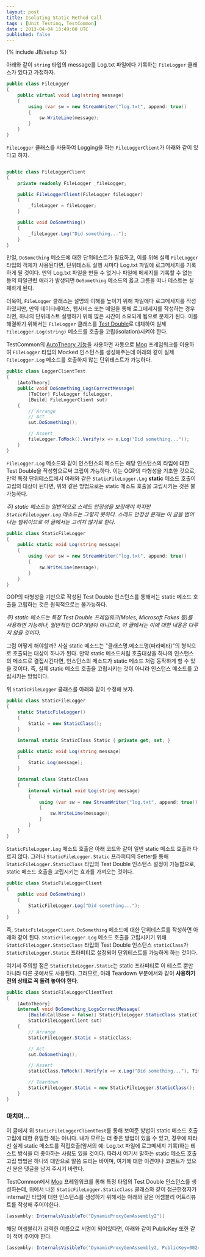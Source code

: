 ```yaml
---
layout: post
title: Isolating Static Method Call
tags : [Unit Testing, TestCommon]
date : 2013-04-04 13:49:00 UTC
published: false
---
```

{% include JB/setup %}

아래와 같이 `string` 타입의 message를 Log.txt 파일에다 기록하는 
`FileLogger` 클래스가 있다고 가정하자.

```c#
public class FileLogger
{
    public virtual void Log(string message)
    {
        using (var sw = new StreamWriter("log.txt", append: true))
        {
            sw.WriteLine(message);
        }
    }
}
```

`FileLogger` 클래스를 사용하여 Logging을 하는
`FileLoggerClient`가 아래와 같이 있다고 하자.

```c#

public class FileLoggerClient
{
    private readonly FileLogger _fileLogger;

    public FileLoggerClient(FileLogger fileLogger)
    {
        _fileLogger = fileLogger;
    }

    public void DoSomething()
    {
        _fileLogger.Log("Did something...");
    }
}
```

만일, `DoSomething` 메소드에 대한 단위테스트가 필요하고,
이를 위해 실제 `FileLogger` 타입의 객체가 사용된다면,
단위테스트 실행 시마다 Log.txt 파일에 로그메세지를 기록하게 될 것이다.
만약 Log.txt 파일을 만들 수 없거나 파일에 메세지를 기록할 수 없는 등의 파일관련 애러가 발생되면
`DoSomething` 메소드의 옳고 그름을 떠나 테스트는 실패하게 된다.

더욱이, `FileLogger` 클래스는 설명의 이해를 높이기 위해 파일에다 로그메세지를 작성하였지만,
만약 데이터베이스, 웹서비스 또는 메일을 통해 로그메세지를 작성하는 경우라면,
하나의 단위테스트 실행하기 위해 많은 시간이 소요되게 됨으로 문제가 된다.
이를 해결하기 위해서는 `FileLogger` 클래스를 [Test Double]로 대체하여
실제 `FileLogger.Log(string)` 메소드를 호출을 고립(isolation)시켜야 한다.

TestCommon의 [AutoTheory 기능]을 사용하면
자동으로 [Moq] 프레임워크를 이용하여 `FileLogger` 타입의 Mocked 인스턴스를 생성해주는데
아래와 같이 실제 `FileLogger.Log` 메소드를 호출하지 않는 단위테스트가 가능하다.


```c#
public class LoggerClientTest
{
    [AutoTheory]
    public void DoSomething_LogsCorrectMessage(
        [ToCtor] FileLogger fileLogger,
        [Build] FileLoggerClient sut)
    {
        // Arrange
        // Act
        sut.DoSomething();

        // Assert
        fileLogger.ToMock().Verify(x => x.Log("Did something..."));
    }
}
```

<!-- break -->

`FileLogger.Log` 메소드와 같이 인스턴스의 메소드는 해당 인스턴스의 타입에 대한 Test Double을 작성함으로써 고립이 가능하다.
이는 OOP의 다형성을 기초한 것으로, 만약 특정 단위테스트에서 아래와 같은 `StaticFileLogger.Log` **static** 메소드 호출이 고립의 대상이 된다면,
위와 같은 방법으로는 static 메소드 호출을 고립시키는 것은 불가능하다.

_주) static 메소드는 일반적으로 스레드 안정성을 보장해야 하지만 `StaticFileLogger.Log` 메소드는 그렇지 못하다.
스레드 안정성 문제는 이 글을 범어나는 범위이므로 이 글에서는 고려치 않기로 한다._



```c#
public class StaticFileLogger
{
    public static void Log(string message)
    {
        using (var sw = new StreamWriter("log.txt", append: true))
        {
            sw.WriteLine(message);
        }
    }
}
```

OOP의 다형성을 기반으로 작성된 Test Double 인스턴스를 통해서는 static 메소드 호출을 고립하는 것은 원칙적으로는 불가능하다.

_주) static 메소드는 특정 Test Double 프레임워크(Moles, Microsoft Fakes 등)를 사용하면 가능하나,
일반적인 OOP개념이 아니므로, 이 글에서는 이에 대한 내용은 다루지 않을 것이다._

그럼 어떻게 해야할까? 사실 static 메소드는 "클래스명.메소드명(파라메타)"의 형식으로 호출되는 대상이 하나가 된다.
만약 static 메소드처럼 호출대상을 하나의 인스턴스의 메소드로 결집시킨다면,
인스턴스의 메소드가 static 메소드 처럼 동작하게 할 수 있을 것이다.
즉, 실제 static 메소드 호출을 고립시키는 것이 아니라 인스턴스 메소드를 고립시키는 방법이다.

위 `StaticFileLogger` 클래스를 아래와 같이 수정해 보자.


```c#
public class StaticFileLogger
{
    static StaticFileLogger()
    {
        Static = new StaticClass();
    }

    internal static StaticClass Static { private get; set; }

    public static void Log(string message)
    {
        Static.Log(message);
    }

    internal class StaticClass
    {
        internal virtual void Log(string message)
        {
            using (var sw = new StreamWriter("log.txt", append: true))
            {
                sw.WriteLine(message);
            }
        }
    }
}
```

`StaticFileLogger.Log` 메소드 호출은 아래 코드와 같이 일반 static 메소드 호출과 다르지 않다.
그러나 `StaticFileLogger.Static` 프라퍼티의 Setter를 통해 `StaticFileLogger.StaticClass` 타입의 Test Double 인스턴스 설정이 가능함으로,
static 메소드 호출을 고립시키는 효과를 가져오는 것이다.

```c#
public class StaticFileLoggerClient
{
    public void DoSomething()
    {
        StaticFileLogger.Log("Did something...");
    }
}
```

즉, `StaticFileLoggerClient.DoSomething` 메소드에 대한 단위테스트를 작성하면 아래와 같이 된다.
`StaticFileLogger.Log` 메소드 호출을 고립시키기 위해 `StaticFileLogger.StaticClass` 타입의 Test Double 인스턴스
`staticClass`가 `StaticFileLogger.Static` 프라퍼티로 설정되어 단위테스트를 가능하게 하는 것이다.

여기서 주의할 점은 `StaticFileLogger.Static`는 static 프라퍼티로 이 테스트 뿐만 아니라 다른 곳에서도 사용된다.
그러므로, 아래 Teardown 부분에서와 같이 **사용하기 전의 상태로 꼭 돌려 놓아야 한다**.

```c#
public class StaticFileLoggerClientTest
{
    [AutoTheory]
    internal void DoSomething_LogsCorrectMessage(
        [Build(CallBase = false)] StaticFileLogger.StaticClass staticClass,
        StaticFileLoggerClient sut)
    {
        // Arrange
        StaticFileLogger.Static = staticClass;

        // Act
        sut.DoSomething();

        // Assert
        staticClass.ToMock().Verify(x => x.Log("Did something..."), Times.Once());

        // Teardown
        StaticFileLogger.Static = new StaticFileLogger.StaticClass();
    }
}
```

### 마치며...
이 글에서 위 `StaticFileLoggerClientTest`를 통해 보여준 방법이 static 메소드 호출 고립에 대한 유일한 해는 아니다.
내가 모르는 더 좋은 방법이 있을 수 있고,
경우에 따라선 실제 static 메소드를 직접호출(앞서의 예: Log.txt 파일에 로그메세지 기록)하는 테스트 방식을 더 좋아하는 사람도 있을 것이다.
따라서 여기서 말하는 static 메소드 호출 고립 방법은 하나의 대안으로 말씀 드리는 바이며,
여기에 대한 이견이나 코멘트가 있으신 분은 댓글을 남겨 주시기 바란다.

TestCommon에서 [Moq] 프레임워크를 통해 특정 타입의 Test Double 인스턴스를 생성하는데,
위에서 나온 `StaticFileLogger.StaticClass` 클래스와 같이 접근한정자가 internal인 타입에 대한 인스턴스를 생성하기 위해서는
아래와 같은 어셈블리 어트리뷰트를 작성해 주어야한다.

```c#
[assembly: InternalsVisibleTo("DynamicProxyGenAssembly2")]
```

해당 어셈블리가 강력한 이름으로 서명이 되어있다면, 아래와 같이 PublicKey 또한 같이 적어 주어야 한다.

```c#
[assembly: InternalsVisibleTo("DynamicProxyGenAssembly2, PublicKey=0024000004800000940000000602000000240000525341310004000001000100c547cac37abd99c8db225ef2f6c8a3602f3b3606cc9891605d02baa56104f4cfc0734aa39b93bf7852f7d9266654753cc297e7d2edfe0bac1cdcf9f717241550e0a7b191195b7667bb4f64bcb8e2121380fd1d9d46ad2d92d2d15605093924cceaf74c4861eff62abf69b9291ed0a340e113be11e6a7d3113e92484cf7045cc7")]
```

[Test Double]: http://xunitpatterns.com/Test%20Double.html
[AutoTheory 기능]: /TestCommon-AutoTheory-1
[Moq]: https://github.com/Moq/moq4
